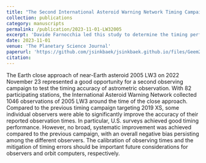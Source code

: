 ```yaml
---
title: "The Second International Asteroid Warning Network Timing Campaign: 2005 LW3"
collection: publications
category: manuscripts
permalink: /publication/2023-11-01-LW32005
excerpt: 'Davide Farnocchia led this study to determine the timing performance of asteroid warning networks using the asteroid 2005 LW3. I participated as the observer at the Nordic Optical Telescope.'
date: 2023-11-01
venue: 'The Planetary Science Journal'
paperurl: 'https://github.com/jsinkbaek/jsinkbaek.github.io/files/Geem2023_2304.02917v1.pdf'
citation:
---
```

The Earth close approach of near-Earth asteroid 2005 LW3 on 2022 November 23 represented a good opportunity for a second observing campaign to test the timing accuracy of astrometric observation. With 82 participating stations, the International Asteroid Warning Network collected 1046 observations of 2005 LW3 around the time of the close approach. Compared to the previous timing campaign targeting 2019 XS, some individual observers were able to significantly improve the accuracy of their reported observation times. In particular, U.S. surveys achieved good timing performance. However, no broad, systematic improvement was achieved compared to the previous campaign, with an overall negative bias persisting among the different observers. The calibration of observing times and the mitigation of timing errors should be important future considerations for observers and orbit computers, respectively. 
